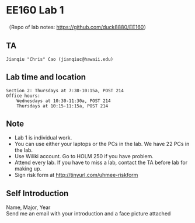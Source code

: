 # EE160 Lab 1
（Repo of lab notes: <https://github.com/duck8880/EE160>）

## TA

    Jianqiu "Chris" Cao (jianqiuc@hawaii.edu)

## Lab time and location

    Section 2: Thursdays at 7:30-10:15a, POST 214  
    Office hours:  
        Wednesdays at 10:30-11:30a, POST 214  
        Thursdays at 10:15-11:15a, POST 214

## Note

- Lab 1 is individual work.
- You can use either your laptops or the PCs in the lab. We have 22 PCs in the lab.
- Use Wiliki account. Go to HOLM 250 if you have problem.
- Attend every lab. If you have to miss a lab, contact the TA before lab for making up.
- Sign risk form at <http://tinyurl.com/uhmee-riskform>

## Self Introduction

  Name, Major, Year  
  Send me an email with your introduction and a face picture attached
